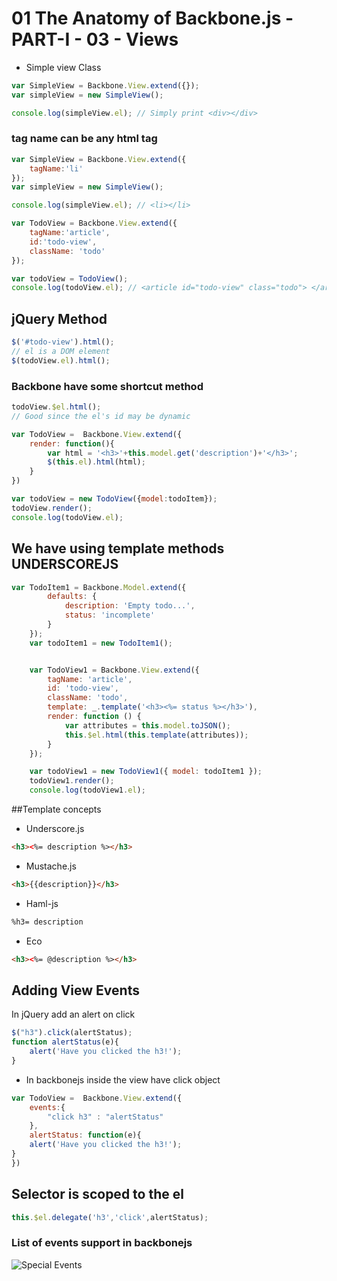 # 01 The Anatomy of Backbone.js - PART-I - 03 - Views

- Simple view Class

```javascript
var SimpleView = Backbone.View.extend({});
var simpleView = new SimpleView();

console.log(simpleView.el); // Simply print <div></div>
```

### tag name can be any html tag

```javascript
var SimpleView = Backbone.View.extend({
    tagName:'li'
});
var simpleView = new SimpleView();

console.log(simpleView.el); // <li></li>
```


```javascript
var TodoView = Backbone.View.extend({
    tagName:'article',
    id:'todo-view',
    className: 'todo'
});

var todoView = TodoView();
console.log(todoView.el); // <article id="todo-view" class="todo"> </article>
```

## jQuery Method

```javascript
$('#todo-view').html();
// el is a DOM element
$(todoView.el).html();
```
### Backbone have some shortcut method

```javascript
todoView.$el.html();
// Good since the el's id may be dynamic
```


```javascript
var TodoView =  Backbone.View.extend({
    render: function(){
        var html = '<h3>'+this.model.get('description')+'</h3>';
        $(this.el).html(html);
    }
})
```

```javascript
var todoView = new TodoView({model:todoItem});
todoView.render();
console.log(todoView.el);
```


## We have using template methods UNDERSCOREJS
```javascript
var TodoItem1 = Backbone.Model.extend({
		defaults: {
			description: 'Empty todo...',
			status: 'incomplete'
		}
	});
	var todoItem1 = new TodoItem1();


	var TodoView1 = Backbone.View.extend({
		tagName: 'article',
		id: 'todo-view',
		className: 'todo',
		template: _.template('<h3><%= status %></h3>'),
		render: function () {
			var attributes = this.model.toJSON();
			this.$el.html(this.template(attributes));
		}
	});

	var todoView1 = new TodoView1({ model: todoItem1 });
	todoView1.render();
	console.log(todoView1.el);
```

##Template concepts

- Underscore.js
```html
<h3><%= description %></h3>
```
- Mustache.js
```html
<h3>{{description}}</h3>
```
- Haml-js
```html
%h3= description
```
- Eco
```html
<h3><%= @description %></h3>
```


## Adding View Events

In jQuery add an alert on click

```javascript
$("h3").click(alertStatus);
function alertStatus(e){
    alert('Have you clicked the h3!');
}
```

- In backbonejs inside the view have click object
```javascript
var TodoView =  Backbone.View.extend({
    events:{
        "click h3" : "alertStatus"
    },
    alertStatus: function(e){
    alert('Have you clicked the h3!');
}
})
```
## Selector is scoped to the el

```javascript
this.$el.delegate('h3','click',alertStatus);
```
### List of events support in backbonejs


![Special Events](https://raw.githubusercontent.com/gsivaprabu/Backbonejs-for-Beginners/master/01%20The%20Anatomy%20of%20Backbonejs%20-%20I/02%20Models/Special%20Events.png)